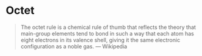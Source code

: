 # Octet

> The octet rule is a chemical rule of thumb that reflects the theory that main-group elements tend to bond in such a way that each atom has eight electrons in its valence shell, giving it the same electronic configuration as a noble gas. &mdash; Wikipedia
